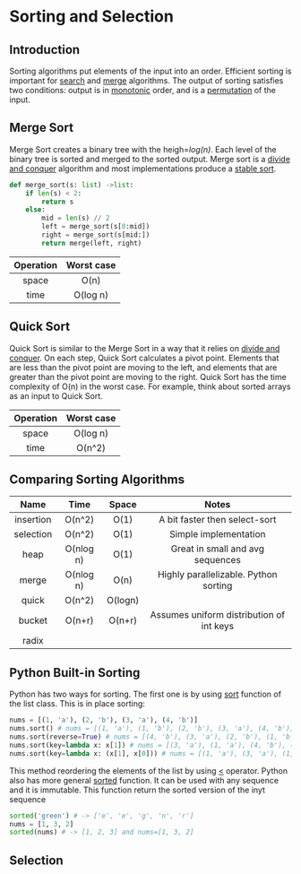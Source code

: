 # Sorting and Selection

## Introduction
Sorting algorithms put elements of the input into an order. Efficient sorting is important for [search](https://en.wikipedia.org/wiki/Search_algorithm) and [merge](https://en.wikipedia.org/wiki/Merge_algorithm) algorithms. The output of sorting satisfies two conditions: output is in [monotonic](https://en.wikipedia.org/wiki/Monotonic_function) order, and is a [permutation](https://en.wikipedia.org/wiki/Permutation) of the input.  

## Merge Sort
Merge Sort creates a binary tree with the heigh=<em>log(n)</em>. Each level of the binary tree is sorted and merged to the sorted output. Merge sort is a [divide and conquer](https://en.wikipedia.org/wiki/Divide-and-conquer_algorithm) algorithm and most implementations produce a [stable sort](https://en.wikipedia.org/wiki/Sorting_algorithm#Stability).
```Python
def merge_sort(s: list) ->list:
    if len(s) < 2:
        return s
    else:
        mid = len(s) // 2
        left = merge_sort(s[0:mid])
        right = merge_sort(s[mid:])
        return merge(left, right)
``` 
| Operation | Worst case |      
| :-------: | :--------: |
| space     | O(n)       |
| time      | O(log n)   |


## Quick Sort
Quick Sort is similar to the Merge Sort in a way that it relies on [divide and conquer](https://en.wikipedia.org/wiki/Divide-and-conquer_algorithm). On each step, Quick Sort calculates a pivot point. Elements that are less than the pivot point are moving to the left, and elements that are greater than the pivot point are moving to the right. Quick Sort has the time complexity of O(n) in the worst case. For example, think about sorted arrays as an input to Quick Sort. 

| Operation | Worst case |      
| :-------: | :--------: |
| space     | O(log n)   |
| time      | O(n^2)       |


## Comparing Sorting Algorithms

| Name      | Time      | Space   | Notes                                     |
| :-------: | :-------: | :-----: | :---------------------------------------: |
| insertion | O(n^2)    | O(1)    | A bit faster then select-sort             |
| selection | O(n^2)    | O(1)    | Simple implementation                     |
| heap      | O(nlog n) | O(1)    | Great in small and avg sequences          |
| merge     | O(nlog n) | O(n)    | Highly parallelizable. Python sorting     |
| quick     | O(n^2)    | O(logn) |                                           |
| bucket    | O(n+r)    | O(n+r)  | Assumes uniform distribution of int keys  |
| radix     |           |         |                                           |


## Python Built-in Sorting
Python has two ways for sorting. The first one is by using [sort](https://docs.python.org/3/tutorial/datastructures.html) function of the list class. This is in place sorting:
```Python
nums = [(1, 'a'), (2, 'b'), (3, 'a'), (4, 'b')]
nums.sort() # nums = [(1, 'a'), (1, 'b'), (2, 'b'), (3, 'a'), (4, 'b')]
nums.sort(reverse=True) # nums = [(4, 'b'), (3, 'a'), (2, 'b'), (1, 'b'), (1, 'a')]
nums.sort(key=lambda x: x[1]) # nums = [(3, 'a'), (1, 'a'), (4, 'b'), (2, 'b'), (1, 'b')]
nums.sort(key=lambda x: (x[1], x[0])) # nums = [(1, 'a'), (3, 'a'), (1, 'b'), (2, 'b'), (4, 'b')]
```
This method reordering the elements of the list by using [<](https://docs.python.org/3/library/operator.html) operator. Python also has more general [sorted](https://docs.python.org/3/howto/sorting.html) function. It can be used with any sequence and it is immutable. This function return the sorted version of the inyt sequence
```Python
sorted('green') # -> ['e', 'e', 'g', 'n', 'r']
nums = [1, 3, 2]
sorted(nums) # -> [1, 2, 3] and nums=[1, 3, 2]
```

## Selection